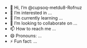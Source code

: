 - 👋 Hi, I’m @cupsoq-metdu8-Rofnuz
- 👀 I’m interested in ...
- 🌱 I’m currently learning ...
- 💞️ I’m looking to collaborate on ...
- 📫 How to reach me ...
- 😄 Pronouns: ...
- ⚡ Fun fact: ...

<!---
cupsoq-metdu8-Rofnuz/cupsoq-metdu8-Rofnuz is a ✨ special ✨ repository because its `README.md` (this file) appears on your GitHub profile.
You can click the Preview link to take a look at your changes.
--->

